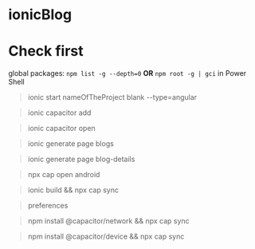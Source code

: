 
# ionicBlog

# Check first
global packages:
`npm list -g --depth=0`
**OR**
`npm root -g | gci` in Power Shell 

 
> ionic start nameOfTheProject blank --type=angular

> ionic capacitor add

> ionic capacitor open


> ionic generate page blogs

> ionic generate page blog-details

>  npx cap open android

> ionic build && npx cap sync



> preferences

> npm install @capacitor/network && npx cap sync 

> npm install @capacitor/device && npx cap sync
